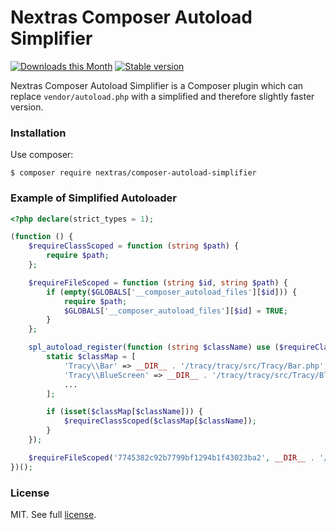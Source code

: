 Nextras Composer Autoload Simplifier
====================================

[![Downloads this Month](https://img.shields.io/packagist/dm/nextras/composer-autoload-simplifier.svg)](https://packagist.org/packages/nextras/composer-autoload-simplifier)
[![Stable version](http://img.shields.io/packagist/v/nextras/composer-autoload-simplifier.svg)](https://packagist.org/packages/nextras/composer-autoload-simplifier)

Nextras Composer Autoload Simplifier is a Composer plugin which can replace `vendor/autoload.php` with a simplified and therefore slightly faster version.


### Installation

Use composer:

```console
$ composer require nextras/composer-autoload-simplifier
```


### Example of Simplified Autoloader

```php
<?php declare(strict_types = 1);

(function () {
	$requireClassScoped = function (string $path) {
		require $path;
	};

	$requireFileScoped = function (string $id, string $path) {
		if (empty($GLOBALS['__composer_autoload_files'][$id])) {
			require $path;
			$GLOBALS['__composer_autoload_files'][$id] = TRUE;
		}
	};

	spl_autoload_register(function (string $className) use ($requireClassScoped) {
		static $classMap = [
			'Tracy\\Bar' => __DIR__ . '/tracy/tracy/src/Tracy/Bar.php',
			'Tracy\\BlueScreen' => __DIR__ . '/tracy/tracy/src/Tracy/BlueScreen.php',
            ...
		];

		if (isset($classMap[$className])) {
			$requireClassScoped($classMap[$className]);
		}
	});

	$requireFileScoped('7745382c92b7799bf1294b1f43023ba2', __DIR__ . '/tracy/tracy/src/shortcuts.php');
})();
```


### License

MIT. See full [license](license.md).
